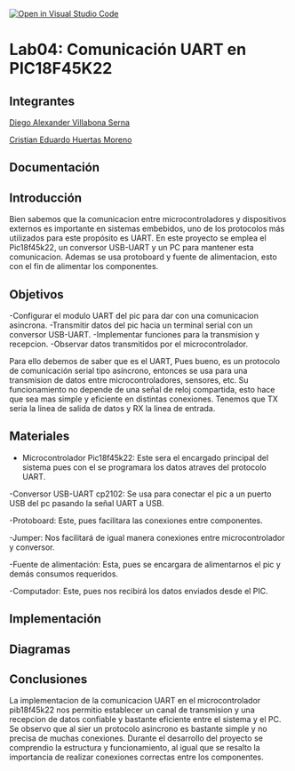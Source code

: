 [![Open in Visual Studio Code](https://classroom.github.com/assets/open-in-vscode-2e0aaae1b6195c2367325f4f02e2d04e9abb55f0b24a779b69b11b9e10269abc.svg)](https://classroom.github.com/online_ide?assignment_repo_id=19508777&assignment_repo_type=AssignmentRepo)
# Lab04: Comunicación UART en PIC18F45K22

## Integrantes

[Diego Alexander Villabona Serna](https://github.com/alexovs71)

[Cristian Eduardo Huertas Moreno](https://github.com/Kristianx00)

## Documentación
## Introducción
Bien sabemos que la comunicacion entre microcontroladores y dispositivos externos es importante en sistemas embebidos, uno de los protocolos más utilizados para este propósito es UART. En este proyecto se emplea el Pic18f45k22, un conversor USB-UART y un PC para mantener esta comunicacion. Ademas se usa protoboard y fuente de alimentacion, esto con el fin de alimentar los componentes.
## Objetivos
-Configurar el modulo UART del pic para dar con una comunicacion asincrona.
-Transmitir datos del pic hacia un terminal serial con un conversor USB-UART.
-Implementar funciones para la transmision y recepcion.
-Observar datos transmitidos por el microcontrolador.

Para ello debemos de saber que es el UART, Pues bueno, es un protocolo de comunicación serial tipo asíncrono, entonces se usa para una transmision de datos entre microcontroladores, sensores, etc. Su funcionamiento no depende de una señal de reloj compartida, esto hace que sea mas simple y eficiente en distintas conexiones.
Tenemos que TX seria la linea de salida de datos y RX la linea de entrada.
## Materiales 
- Microcontrolador Pic18f45k22: Este sera el encargado principal del sistema pues con el se programara los datos atraves del protocolo UART.

-Conversor USB-UART cp2102: Se usa para conectar el pic a un puerto USB del pc pasando la señal UART a USB.

-Protoboard: Este, pues facilitara las conexiones entre componentes.

-Jumper: Nos facilitará de igual manera conexiones entre microcontrolador y conversor.

-Fuente de alimentación: Esta, pues se encargara de alimentarnos el pic y demás consumos requeridos.

-Computador: Este, pues nos recibirá los datos enviados desde el PIC.
## Implementación


## Diagramas

## Conclusiones
La implementacion de la comunicacion UART en el microcontrolador pib18f45k22 nos permitio establecer un canal de transmision y una recepcion de datos confiable y bastante eficiente entre el sistema y el PC. Se observo que al sier un protocolo asincrono es bastante simple y no precisa de muchas conexiones. Durante el desarrollo del proyecto se comprendio la estructura y funcionamiento, al igual que se resalto la importancia de realizar conexiones correctas entre los componentes.